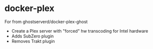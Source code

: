 # docker-plex

For from ghostserverd/docker-plex-ghost

* Create a Plex server with "forced" hw transcoding for Intel hardware
* Adds SubZero plugin
* Removes Trakt plugin

